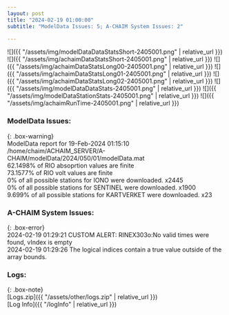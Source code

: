 ```yaml
---
layout: post
title: "2024-02-19 01:00:00"
subtitle: "ModelData Issues: 5; A-CHAIM System Issues: 2"

---
```


![]({{ "/assets/img/modelDataDataStatsShort-2405001.png" | relative_url }})
![]({{ "/assets/img/achaimDataStatsShort-2405001.png" | relative_url }})
![]({{ "/assets/img/achaimDataStatsLong00-2405001.png" | relative_url }})
![]({{ "/assets/img/achaimDataStatsLong01-2405001.png" | relative_url }})
![]({{ "/assets/img/achaimDataStatsLong02-2405001.png" | relative_url }})
![]({{ "/assets/img/modelDataDataStats-2405001.png" | relative_url }})
![]({{ "/assets/img/modelDataStationStats-2405001.png" | relative_url }})
![]({{ "/assets/img/achaimRunTime-2405001.png" | relative_url }})


### ModelData Issues:  
  
{: .box-warning}  
 ModelData report for 19-Feb-2024 01:15:10   
 /home/chaim/ACHAIM_SERVER/A-CHAIM/modelData/2024/050/01/modelData.mat   
 62.1498% of RIO absoprtion values are finite   
 73.1577% of RIO volt values are finite   
 0% of all possible stations for IONO were downloaded. x2445   
 0% of all possible stations for SENTINEL were downloaded. x1900   
 9.699% of all possible stations for KARTVERKET were downloaded. x23   
  
### A-CHAIM System Issues:  
  
{: .box-error}  
2024-02-19 01:29:21 CUSTOM ALERT: RINEX303o:No valid times were found, vIndex is empty  
2024-02-19 01:29:26 The logical indices contain a true value outside of the array bounds.  

### Logs:  
  
{: .box-note}  
[Logs.zip]({{ "/assets/other/logs.zip" | relative_url }})  
[Log Info]({{ "/logInfo" | relative_url }})  

